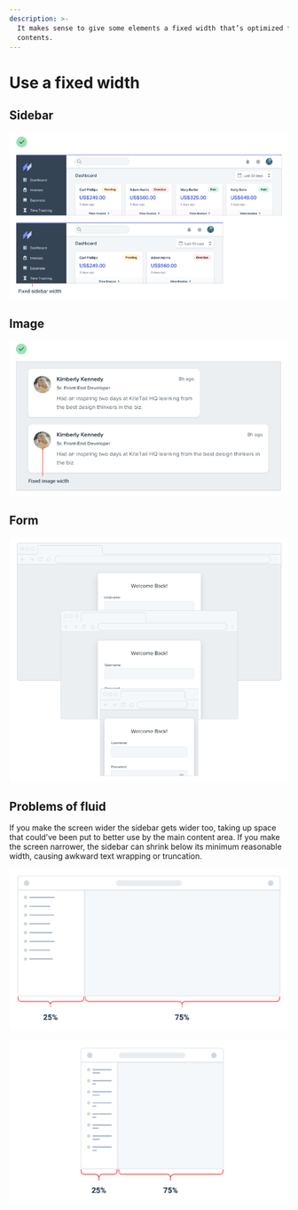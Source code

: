```yaml
---
description: >-
  It makes sense to give some elements a fixed width that’s optimized for its
  contents.
---
```


# Use a fixed width

## Sidebar

![](../.gitbook/assets/fixed-width-menu.png)

## Image

![](../.gitbook/assets/fixed-width-card.png)

## Form

![](../.gitbook/assets/fixed-width-form.png)

## Problems of fluid

If you make the screen wider the sidebar gets wider too, taking up space that could’ve been put to better use by the main content area. If you make the screen narrower, the sidebar can shrink below its minimum reasonable width, causing awkward text wrapping or truncation.

![](../.gitbook/assets/fluid-problem1.png)

![](../.gitbook/assets/fluid-problem2.png)

